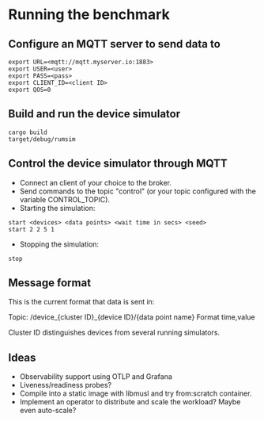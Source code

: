 # Running the benchmark

## Configure an MQTT server to send data to

```
export URL=<mqtt://mqtt.myserver.io:1883>
export USER=<user>
export PASS=<pass>
export CLIENT_ID=<client ID>
export QOS=0
```

## Build and run the device simulator

```
cargo build
target/debug/rumsim
```

## Control the device simulator through MQTT

- Connect an client of your choice to the broker.
- Send commands to the topic "control" (or your topic configured with the variable CONTROL_TOPIC).
- Starting the simulation:

```
start <devices> <data points> <wait time in secs> <seed>
start 2 2 5 1
```

- Stopping the simulation:

```
stop
```

## Message format

This is the current format that data is sent in:

Topic: /device\_{cluster ID}\_{device ID}/{data point name}
Format time,value

Cluster ID distinguishes devices from several running simulators.

## Ideas

- Observability support using OTLP and Grafana
- Liveness/readiness probes?
- Compile into a static image with libmusl and try from:scratch container.
- Implement an operator to distribute and scale the workload? Maybe even auto-scale?
